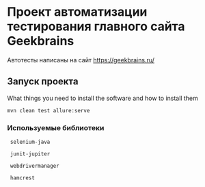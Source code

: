 # Проект автоматизации тестирования главного сайта Geekbrains

Автотесты написаны на сайт https://geekbrains.ru/

## Запуск проекта

What things you need to install the software and how to install them

    mvn clean test allure:serve
  
### Используемые библиотеки

     selenium-java
     
     junit-jupiter
     
     webdrivermanager
     
     hamcrest